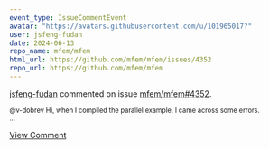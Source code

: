 ```yaml
---
event_type: IssueCommentEvent
avatar: "https://avatars.githubusercontent.com/u/101965017?"
user: jsfeng-fudan
date: 2024-06-13
repo_name: mfem/mfem
html_url: https://github.com/mfem/mfem/issues/4352
repo_url: https://github.com/mfem/mfem
---
```


<a href='https://github.com/jsfeng-fudan' target='_blank'>jsfeng-fudan</a> commented on issue <a href='https://github.com/mfem/mfem/issues/4352' target='_blank'>mfem/mfem#4352</a>.

<small>@v-dobrev Hi, when I compiled the parallel example, I came across some errors.  ...</small>

<a href='https://github.com/mfem/mfem/issues/4352' target='_blank'>View Comment</a>